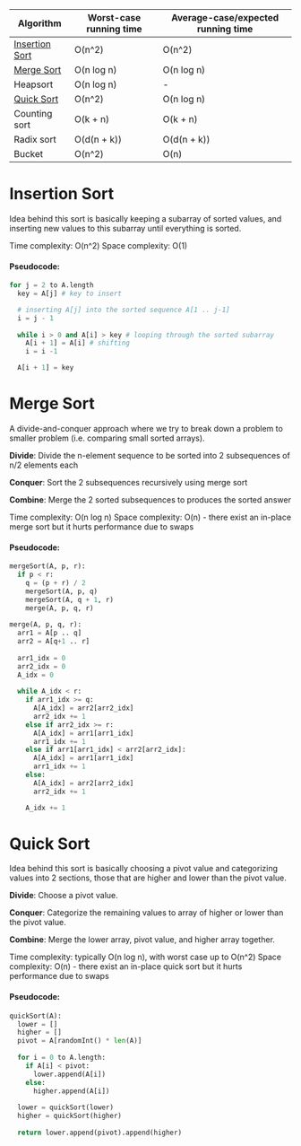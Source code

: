 | Algorithm      	| Worst-case running time 	| Average-case/expected running time 	|
|----------------	|-------------------------	|------------------------------------	|
| [Insertion Sort](#insertion_sort) 	| O(n^2)                  	| O(n^2)                             	|
| [Merge Sort](#merge_sort)     	| O(n log n)              	| O(n log n)                         	|
| Heapsort       	| O(n log n)              	| -                                  	|
| [Quick Sort](#quick_sort)      	| O(n^2)                  	| O(n log n) <expected>              	|
| Counting sort  	| O(k + n)                	| O(k + n)                           	|
| Radix sort     	| O(d(n + k))             	| O(d(n + k))                        	|
| Bucket         	| O(n^2)                  	| O(n) <average-case>                	|

<a name='insertion_sort'></a>
# Insertion Sort
Idea behind this sort is basically keeping a subarray of sorted values, and inserting new values to this subarray until everything is sorted.

Time complexity: O(n^2)
Space complexity: O(1)

#### Pseudocode:
```python
for j = 2 to A.length
  key = A[j] # key to insert

  # inserting A[j] into the sorted sequence A[1 .. j-1]
  i = j - 1
  
  while i > 0 and A[i] > key # looping through the sorted subarray
    A[i + 1] = A[i] # shifting
    i = i -1

  A[i + 1] = key
```

<a name='merge_sort'></a>
# Merge Sort
A divide-and-conquer approach where we try to break down a problem to smaller problem (i.e. comparing small sorted arrays).

**Divide**: Divide the n-element sequence to be sorted into 2 subsequences of n/2 elements each

**Conquer**: Sort the 2 subsequences recursively using merge sort

**Combine**: Merge the 2 sorted subsequences to produces the sorted answer

Time complexity: O(n log n)
Space complexity: O(n) - there exist an in-place merge sort but it hurts performance due to swaps

#### Pseudocode:
```python
mergeSort(A, p, r):
  if p < r:
    q = (p + r) / 2
    mergeSort(A, p, q)
    mergeSort(A, q + 1, r)
    merge(A, p, q, r)
    
merge(A, p, q, r):
  arr1 = A[p .. q]
  arr2 = A[q+1 .. r]
  
  arr1_idx = 0
  arr2_idx = 0
  A_idx = 0
  
  while A_idx < r:
    if arr1_idx >= q:
      A[A_idx] = arr2[arr2_idx]
      arr2_idx += 1
    else if arr2_idx >= r:
      A[A_idx] = arr1[arr1_idx]
      arr1_idx += 1
    else if arr1[arr1_idx] < arr2[arr2_idx]:
      A[A_idx] = arr1[arr1_idx]
      arr1_idx += 1
    else:
      A[A_idx] = arr2[arr2_idx]
      arr2_idx += 1

    A_idx += 1
```

<a name='quick_sort'></a>
# Quick Sort
Idea behind this sort is basically choosing a pivot value and categorizing values into 2 sections, those that are higher and lower than the pivot value.

**Divide**: Choose a pivot value.

**Conquer**: Categorize the remaining values to array of higher or lower than the pivot value.

**Combine**: Merge the lower array, pivot value, and higher array together.

Time complexity: typically O(n log n), with worst case up to O(n^2)
Space complexity: O(n) - there exist an in-place quick sort but it hurts performance due to swaps

#### Pseudocode:
```python
quickSort(A):
  lower = []
  higher = []
  pivot = A[randomInt() * len(A)]
  
  for i = 0 to A.length:
    if A[i] < pivot:
      lower.append(A[i])
    else:
      higher.append(A[i])
  
  lower = quickSort(lower)
  higher = quickSort(higher)
  
  return lower.append(pivot).append(higher)
```
